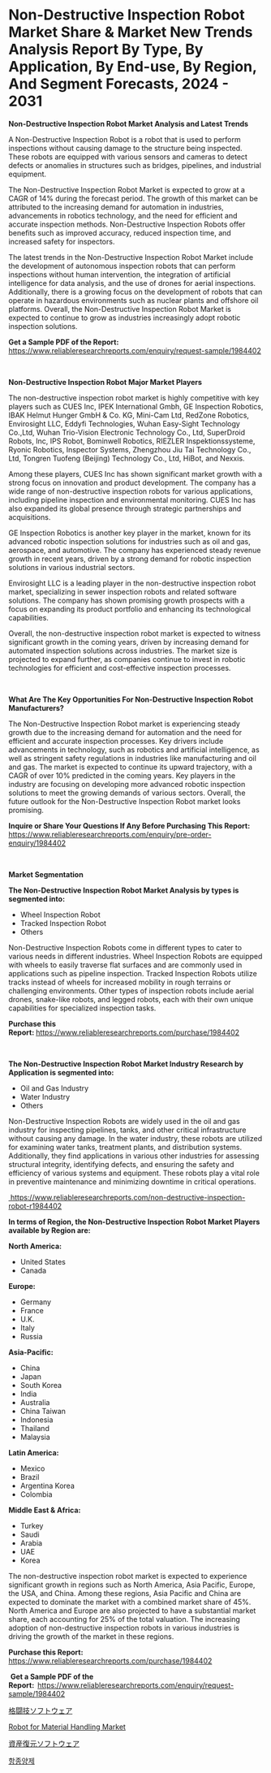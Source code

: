 <p><h1>Non-Destructive Inspection Robot Market Share & Market New Trends Analysis Report By Type, By Application, By End-use, By Region, And Segment Forecasts, 2024 - 2031</h1></p><p><strong>Non-Destructive Inspection Robot Market Analysis and Latest Trends</strong></p>
<p><p>A Non-Destructive Inspection Robot is a robot that is used to perform inspections without causing damage to the structure being inspected. These robots are equipped with various sensors and cameras to detect defects or anomalies in structures such as bridges, pipelines, and industrial equipment.</p><p>The Non-Destructive Inspection Robot Market is expected to grow at a CAGR of 14% during the forecast period. The growth of this market can be attributed to the increasing demand for automation in industries, advancements in robotics technology, and the need for efficient and accurate inspection methods. Non-Destructive Inspection Robots offer benefits such as improved accuracy, reduced inspection time, and increased safety for inspectors.</p><p>The latest trends in the Non-Destructive Inspection Robot Market include the development of autonomous inspection robots that can perform inspections without human intervention, the integration of artificial intelligence for data analysis, and the use of drones for aerial inspections. Additionally, there is a growing focus on the development of robots that can operate in hazardous environments such as nuclear plants and offshore oil platforms. Overall, the Non-Destructive Inspection Robot Market is expected to continue to grow as industries increasingly adopt robotic inspection solutions.</p></p>
<p><strong>Get a Sample PDF of the Report:&nbsp;</strong> <a href="https://www.reliableresearchreports.com/enquiry/request-sample/1984402">https://www.reliableresearchreports.com/enquiry/request-sample/1984402</a></p>
<p>&nbsp;</p>
<p><strong>Non-Destructive Inspection Robot Major Market Players</strong></p>
<p><p>The non-destructive inspection robot market is highly competitive with key players such as CUES Inc, IPEK International Gmbh, GE Inspection Robotics, IBAK Helmut Hunger GmbH & Co. KG, Mini-Cam Ltd, RedZone Robotics, Envirosight LLC, Eddyfi Technologies, Wuhan Easy-Sight Technology Co.,Ltd, Wuhan Trio-Vision Electronic Technology Co., Ltd, SuperDroid Robots, Inc, IPS Robot, Bominwell Robotics, RIEZLER Inspektionssysteme, Ryonic Robotics, Inspector Systems, Zhengzhou Jiu Tai Technology Co., Ltd, Tongren Tuofeng (Beijing) Technology Co., Ltd, HiBot, and Nexxis.</p><p>Among these players, CUES Inc has shown significant market growth with a strong focus on innovation and product development. The company has a wide range of non-destructive inspection robots for various applications, including pipeline inspection and environmental monitoring. CUES Inc has also expanded its global presence through strategic partnerships and acquisitions.</p><p>GE Inspection Robotics is another key player in the market, known for its advanced robotic inspection solutions for industries such as oil and gas, aerospace, and automotive. The company has experienced steady revenue growth in recent years, driven by a strong demand for robotic inspection solutions in various industrial sectors.</p><p>Envirosight LLC is a leading player in the non-destructive inspection robot market, specializing in sewer inspection robots and related software solutions. The company has shown promising growth prospects with a focus on expanding its product portfolio and enhancing its technological capabilities.</p><p>Overall, the non-destructive inspection robot market is expected to witness significant growth in the coming years, driven by increasing demand for automated inspection solutions across industries. The market size is projected to expand further, as companies continue to invest in robotic technologies for efficient and cost-effective inspection processes.</p></p>
<p>&nbsp;</p>
<p><strong>What Are The Key Opportunities For Non-Destructive Inspection Robot Manufacturers?</strong></p>
<p><p>The Non-Destructive Inspection Robot market is experiencing steady growth due to the increasing demand for automation and the need for efficient and accurate inspection processes. Key drivers include advancements in technology, such as robotics and artificial intelligence, as well as stringent safety regulations in industries like manufacturing and oil and gas. The market is expected to continue its upward trajectory, with a CAGR of over 10% predicted in the coming years. Key players in the industry are focusing on developing more advanced robotic inspection solutions to meet the growing demands of various sectors. Overall, the future outlook for the Non-Destructive Inspection Robot market looks promising.</p></p>
<p><strong>Inquire or Share Your Questions If Any Before Purchasing This Report:</strong> <a href="https://www.reliableresearchreports.com/enquiry/pre-order-enquiry/1984402">https://www.reliableresearchreports.com/enquiry/pre-order-enquiry/1984402</a></p>
<p>&nbsp;</p>
<p><strong>Market Segmentation</strong></p>
<p><strong>The Non-Destructive Inspection Robot Market Analysis by types is segmented into:</strong></p>
<p><ul><li>Wheel Inspection Robot</li><li>Tracked Inspection Robot</li><li>Others</li></ul></p>
<p><p>Non-Destructive Inspection Robots come in different types to cater to various needs in different industries. Wheel Inspection Robots are equipped with wheels to easily traverse flat surfaces and are commonly used in applications such as pipeline inspection. Tracked Inspection Robots utilize tracks instead of wheels for increased mobility in rough terrains or challenging environments. Other types of inspection robots include aerial drones, snake-like robots, and legged robots, each with their own unique capabilities for specialized inspection tasks.</p></p>
<p><strong>Purchase this Report:&nbsp;</strong><a href="https://www.reliableresearchreports.com/purchase/1984402">https://www.reliableresearchreports.com/purchase/1984402</a></p>
<p>&nbsp;</p>
<p><strong>The Non-Destructive Inspection Robot Market Industry Research by Application is segmented into:</strong></p>
<p><ul><li>Oil and Gas Industry</li><li>Water Industry</li><li>Others</li></ul></p>
<p><p>Non-Destructive Inspection Robots are widely used in the oil and gas industry for inspecting pipelines, tanks, and other critical infrastructure without causing any damage. In the water industry, these robots are utilized for examining water tanks, treatment plants, and distribution systems. Additionally, they find applications in various other industries for assessing structural integrity, identifying defects, and ensuring the safety and efficiency of various systems and equipment. These robots play a vital role in preventive maintenance and minimizing downtime in critical operations.</p></p>
<p><a href="https://www.reliableresearchreports.com/non-destructive-inspection-robot-r1984402">&nbsp;https://www.reliableresearchreports.com/non-destructive-inspection-robot-r1984402</a></p>
<p><strong>In terms of Region, the Non-Destructive Inspection Robot Market Players available by Region are:</strong></p>
<p>
    <p> <strong> North America: </strong>
        <ul>
            <li>United States</li>
            <li>Canada</li>
        </ul>
        </p> 
    <p> <strong> Europe: </strong>
        <ul>
            <li>Germany</li>
            <li>France</li>
            <li>U.K.</li>
            <li>Italy</li>
            <li>Russia</li>
        </ul>
        </p> 
    <p> <strong> Asia-Pacific: </strong>
        <ul>
            <li>China</li>
            <li>Japan</li>
            <li>South Korea</li>
            <li>India</li>
            <li>Australia</li>
            <li>China Taiwan</li>
            <li>Indonesia</li>
            <li>Thailand</li>
            <li>Malaysia</li>
        </ul>
        </p> 
    <p> <strong> Latin America: </strong>
        <ul>
            <li>Mexico</li>
            <li>Brazil</li>
            <li>Argentina Korea</li>
            <li>Colombia</li>
        </ul>
        </p> 
    <p> <strong> Middle East & Africa: </strong>
        <ul>
            <li>Turkey</li>
            <li>Saudi</li>
            <li>Arabia</li>
            <li>UAE</li>
            <li>Korea</li>
        </ul>
    </p>
    </p>
<p><p>The non-destructive inspection robot market is expected to experience significant growth in regions such as North America, Asia Pacific, Europe, the USA, and China. Among these regions, Asia Pacific and China are expected to dominate the market with a combined market share of 45%. North America and Europe are also projected to have a substantial market share, each accounting for 25% of the total valuation. The increasing adoption of non-destructive inspection robots in various industries is driving the growth of the market in these regions.</p></p>
<p><strong>Purchase this Report: </strong><a href="https://www.reliableresearchreports.com/purchase/1984402">https://www.reliableresearchreports.com/purchase/1984402</a></p>
<p>&nbsp;<strong>Get a Sample PDF of the Report:&nbsp;&nbsp;</strong><a href="https://www.reliableresearchreports.com/enquiry/request-sample/1984402">https://www.reliableresearchreports.com/enquiry/request-sample/1984402</a></p>
<p><strong></strong></p>
<p><p><a href="https://github.com/one-cool-chick/Market-Research-Report-List-1/blob/main/695986345315.md">格闘技ソフトウェア</a></p><p><a href="https://github.com/RichRobinson5/Market-Research-Report-List-4/blob/main/robot-for-material-handling-market.md">Robot for Material Handling Market</a></p><p><a href="https://github.com/luffiazaza/Market-Research-Report-List-1/blob/main/802905445314.md">資産復元ソフトウェア</a></p><p><a href="https://github.com/sougarounis/Market-Research-Report-List-3/blob/main/525867341437.md">항종양제</a></p></p>
